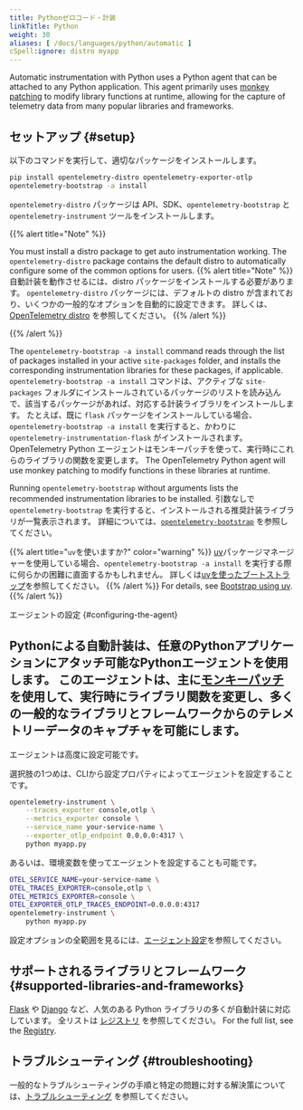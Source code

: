 ```yaml
---
title: Pythonゼロコード・計装
linkTitle: Python
weight: 30
aliases: [ /docs/languages/python/automatic ]
cSpell:ignore: distro myapp
---
```


Automatic instrumentation with Python uses a Python agent that can be attached
to any Python application. This agent primarily uses
[monkey patching](https://en.wikipedia.org/wiki/Monkey_patch) to modify library
functions at runtime, allowing for the capture of telemetry data from many
popular libraries and frameworks.

## セットアップ {#setup}

以下のコマンドを実行して、適切なパッケージをインストールします。

```sh
pip install opentelemetry-distro opentelemetry-exporter-otlp
opentelemetry-bootstrap -a install
```

`opentelemetry-distro` パッケージは API、SDK、`opentelemetry-bootstrap` と `opentelemetry-instrument` ツールをインストールします。

{{% alert title="Note" %}}

You must install a distro package to get auto instrumentation working. The
`opentelemetry-distro` package contains the default distro to automatically
configure some of the common options for users. {{% alert title="Note" %}}
自動計装を動作させるには、distro パッケージをインストールする必要があります。
`opentelemetry-distro` パッケージには、デフォルトの distro が含まれており、いくつかの一般的なオプションを自動的に設定できます。
詳しくは、[OpenTelemetry distro](/docs/languages/python/distro/) を参照してください。
{{% /alert %}}

{{% /alert %}}

The `opentelemetry-bootstrap -a install` command reads through the list of
packages installed in your active `site-packages` folder, and installs the
corresponding instrumentation libraries for these packages, if applicable. `opentelemetry-bootstrap -a install` コマンドは、アクティブな `site-packages` フォルダにインストールされているパッケージのリストを読み込んで、該当するパッケージがあれば、対応する計装ライブラリをインストールします。
たとえば、既に `flask` パッケージをインストールしている場合、 `opentelemetry-bootstrap -a install` を実行すると、かわりに `opentelemetry-instrumentation-flask` がインストールされます。
OpenTelemetry Python エージェントはモンキーパッチを使って、実行時にこれらのライブラリの関数を変更します。 The OpenTelemetry Python agent
will use monkey patching to modify functions in these libraries at runtime.

Running `opentelemetry-bootstrap` without arguments lists the recommended
instrumentation libraries to be installed. 引数なしで `opentelemetry-bootstrap` を実行すると、インストールされる推奨計装ライブラリが一覧表示されます。
詳細については、[`opentelemetry-bootstrap`](https://github.com/open-telemetry/opentelemetry-python-contrib/tree/main/opentelemetry-instrumentation#opentelemetry-bootstrap) を参照してください。

{{% alert title="<code>uv</code>を使いますか?" color="warning" %}}
[uv](https://docs.astral.sh/uv/)パッケージマネージャーを使用している場合、`opentelemetry-bootstrap -a install` を実行する際に何らかの困難に直面するかもしれません。
詳しくは[uvを使ったブートストラップ](troubleshooting/#bootstrap-using-uv)を参照してください。
{{% /alert %}} For details, see
[Bootstrap using uv](troubleshooting/#bootstrap-using-uv). {{% /alert %}}

エージェントの設定 {#configuring-the-agent}

Pythonによる自動計装は、任意のPythonアプリケーションにアタッチ可能なPythonエージェントを使用します。
このエージェントは、主に[モンキーパッチ](https://en.wikipedia.org/wiki/Monkey_patch)を使用して、実行時にライブラリ関数を変更し、多くの一般的なライブラリとフレームワークからのテレメトリーデータのキャプチャを可能にします。
-------------------------------------------------------------------------------------------------------------------------------------

エージェントは高度に設定可能です。

選択肢の1つめは、CLIから設定プロパティによってエージェントを設定することです。

```sh
opentelemetry-instrument \
    --traces_exporter console,otlp \
    --metrics_exporter console \
    --service_name your-service-name \
    --exporter_otlp_endpoint 0.0.0.0:4317 \
    python myapp.py
```

あるいは、環境変数を使ってエージェントを設定することも可能です。

```sh
OTEL_SERVICE_NAME=your-service-name \
OTEL_TRACES_EXPORTER=console,otlp \
OTEL_METRICS_EXPORTER=console \
OTEL_EXPORTER_OTLP_TRACES_ENDPOINT=0.0.0.0:4317
opentelemetry-instrument \
    python myapp.py
```

設定オプションの全範囲を見るには、[エージェント設定](configuration)を参照してください。

## サポートされるライブラリとフレームワーク {#supported-libraries-and-frameworks}

[Flask](https://github.com/open-telemetry/opentelemetry-python-contrib/tree/main/instrumentation/opentelemetry-instrumentation-flask) や [Django](https://github.com/open-telemetry/opentelemetry-python-contrib/tree/main/instrumentation/opentelemetry-instrumentation-django) など、人気のある Python ライブラリの多くが自動計装に対応しています。
全リストは [レジストリ](/ecosystem/registry/?language=python&component=instrumentation) を参照してください。
For the full list, see the
[Registry](/ecosystem/registry/?language=python&component=instrumentation).

## トラブルシューティング {#troubleshooting}

一般的なトラブルシューティングの手順と特定の問題に対する解決策については、[トラブルシューティング](./troubleshooting/) を参照してください。
